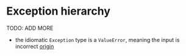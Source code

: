 # Exception hierarchy

TODO: ADD MORE

- the idiomatic `Exception` type is a `ValueError`, meaning the input is incorrect [origin](./exercise-concepts/hamming.md)
